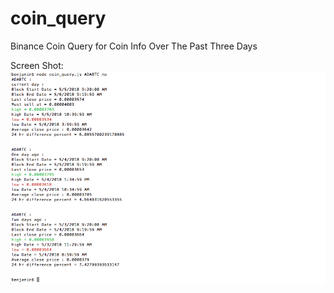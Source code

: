 # coin_query
Binance Coin Query for Coin Info Over The Past Three Days

Screen Shot:
![Coin Query Screen Shot](images/coin_query_img.jpg)
